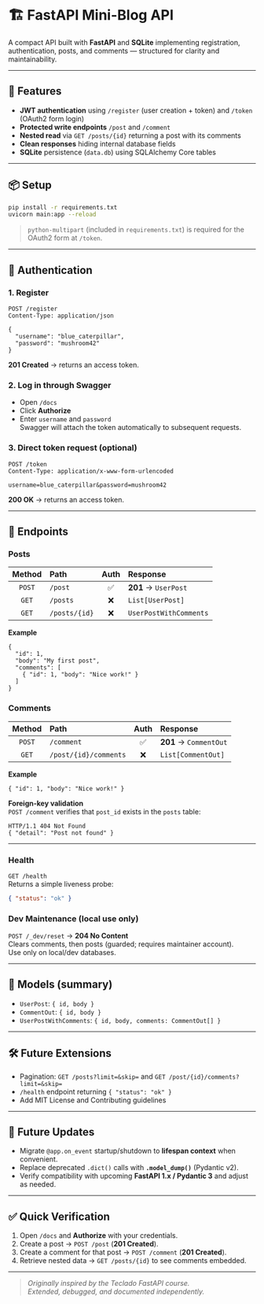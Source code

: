 # 🏗️ FastAPI Mini-Blog API

A compact API built with **FastAPI** and **SQLite** implementing registration, authentication, posts, and comments — structured for clarity and maintainability.

---

## 🚀 Features
- **JWT authentication** using `/register` (user creation + token) and `/token` (OAuth2 form login)
- **Protected write endpoints** `/post` and `/comment`
- **Nested read** via `GET /posts/{id}` returning a post with its comments
- **Clean responses** hiding internal database fields
- **SQLite** persistence (`data.db`) using SQLAlchemy Core tables

---

## 📦 Setup
```bash
pip install -r requirements.txt
uvicorn main:app --reload
```

> `python-multipart` (included in `requirements.txt`) is required for the OAuth2 form at `/token`.

---

## 🔐 Authentication

### 1. Register
```http
POST /register
Content-Type: application/json

{
  "username": "blue_caterpillar",
  "password": "mushroom42"
}
```
**201 Created** → returns an access token.

### 2. Log in through Swagger
- Open `/docs`
- Click **Authorize**
- Enter `username` and `password`  
  Swagger will attach the token automatically to subsequent requests.

### 3. Direct token request (optional)
```http
POST /token
Content-Type: application/x-www-form-urlencoded

username=blue_caterpillar&password=mushroom42
```
**200 OK** → returns an access token.

---

## 🧱 Endpoints

### Posts
| Method | Path | Auth | Response |
|:--:|:--|:--:|:--|
| `POST` | `/post` | ✅ | **201** → `UserPost` |
| `GET` | `/posts` | ❌ | `List[UserPost]` |
| `GET` | `/posts/{id}` | ❌ | `UserPostWithComments` |

**Example**
```text
{
  "id": 1,
  "body": "My first post",
  "comments": [
    { "id": 1, "body": "Nice work!" }
  ]
}
```

### Comments
| Method | Path | Auth | Response |
|:--:|:--|:--:|:--|
| `POST` | `/comment` | ✅ | **201** → `CommentOut` |
| `GET` | `/post/{id}/comments` | ❌ | `List[CommentOut]` |

**Example**
```text
{ "id": 1, "body": "Nice work!" }
```

**Foreign-key validation**  
`POST /comment` verifies that `post_id` exists in the `posts` table:  
```text
HTTP/1.1 404 Not Found
{ "detail": "Post not found" }
```

---

### Health

`GET /health`  
Returns a simple liveness probe:
```json
{ "status": "ok" }
```

### Dev Maintenance (local use only)

`POST /_dev/reset` → **204 No Content**  
Clears comments, then posts (guarded; requires maintainer account).  
Use only on local/dev databases.

---

## 🧩 Models (summary)

- `UserPost`: `{ id, body }`  
- `CommentOut`: `{ id, body }`  
- `UserPostWithComments`: `{ id, body, comments: CommentOut[] }`

---

## 🛠️ Future Extensions
- Pagination: `GET /posts?limit=&skip=` and `GET /post/{id}/comments?limit=&skip=`
- `/health` endpoint returning `{ "status": "ok" }`
- Add MIT License and Contributing guidelines

---

## 🔭 Future Updates
- Migrate `@app.on_event` startup/shutdown to **lifespan context** when convenient.
- Replace deprecated `.dict()` calls with **`.model_dump()`** (Pydantic v2).
- Verify compatibility with upcoming **FastAPI 1.x / Pydantic 3** and adjust as needed.

---

## ✅ Quick Verification
1. Open `/docs` and **Authorize** with your credentials.  
2. Create a post → `POST /post` (**201 Created**).  
3. Create a comment for that post → `POST /comment` (**201 Created**).  
4. Retrieve nested data → `GET /posts/{id}` to see comments embedded.

---

> _Originally inspired by the Teclado FastAPI course._  
> _Extended, debugged, and documented independently._
